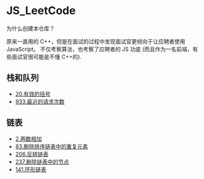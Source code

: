 # JS_LeetCode

为什么创建本仓库？

原来一直用的 C++，但是在面试的过程中发现面试官更倾向于让应聘者使用 JavaScript。
不仅考察算法，也考察了应聘者的 JS 功底 (而且作为一名前端，有些面试官很可能是不懂 C++的).

## 栈和队列

- [20.有效的括号](https://leetcode-cn.com/problems/valid-parentheses)
- [933.最近的请求次数](https://leetcode-cn.com/problems/number-of-recent-calls)

## 链表

- [2.两数相加](https://leetcode-cn.com/problems/add-two-numbers)
- [83.删除排序链表中的重复元素](https://leetcode-cn.com/problems/remove-duplicates-from-sorted-list)
- [206.反转链表](https://leetcode-cn.com/problems/reverse-linked-list)
- [237.删除链表中的节点](https://leetcode-cn.com/problems/delete-node-in-a-linked-list)
- [141.环形链表](https://leetcode-cn.com/problems/linked-list-cycle/)
